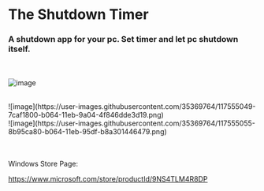 # The Shutdown Timer

### A shutdown app for your pc. Set timer and let pc shutdown itself.

<br><br>
![image](https://user-images.githubusercontent.com/35369764/117555037-6dc86580-b064-11eb-8acd-52bfd69c02d2.png)

<br>
![image](https://user-images.githubusercontent.com/35369764/117555049-7caf1800-b064-11eb-9a04-4f846dde3d19.png)

<br>
![image](https://user-images.githubusercontent.com/35369764/117555055-8b95ca80-b064-11eb-95df-b8a301446479.png)


<br><br>
Windows Store Page:

https://www.microsoft.com/store/productId/9NS4TLM4R8DP
